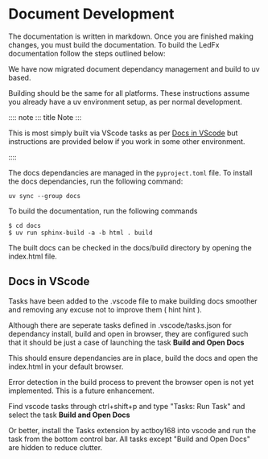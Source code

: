 # Document Development

The documentation is written in markdown. Once you are finished
making changes, you must build the documentation. To build the LedFx
documentation follow the steps outlined below:

We have now migrated document dependancy management and build to uv
based.

Building should be the same for all platforms. These instructions assume you already have a uv environment setup, as per normal development.

:::: note
::: title
Note
:::

This is most simply built via VScode tasks as per [Docs in VScode](#docs-in-vscode) but instructions are provided below if you work in some other environment.

::::

The docs dependancies are managed in the `pyproject.toml`
file. To install the docs dependancies, run the following command:

``` console
uv sync --group docs
```

To build the documentation, run the following commands

``` console
$ cd docs
$ uv run sphinx-build -a -b html . build
```

The built docs can be checked in the docs/build directory by opening the index.html file.

## Docs in VScode

Tasks have been added to the .vscode file to make building docs smoother and removing any excuse not to improve them ( hint hint ).

Although there are seperate tasks defined in .vscode/tasks.json for
dependancy install, build and open in browser, they are configured such
that it should be just a case of launching the task **Build and Open
Docs**

This should ensure dependancies are in place, build the docs and open
the index.html in your default browser.

Error detection in the build process to prevent the browser open is not
yet implemented. This is a future enhancement.

Find vscode tasks through ctrl+shift+p and type \"Tasks: Run Task\" and
select the task **Build and Open Docs**

Or better, install the Tasks extension by actboy168 into vscode and run
the task from the bottom control bar. All tasks except \"Build and Open
Docs\" are hidden to reduce clutter.
